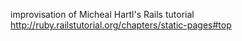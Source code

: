improvisation of Micheal Hartl's Rails tutorial
http://ruby.railstutorial.org/chapters/static-pages#top